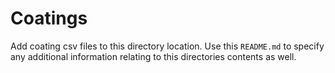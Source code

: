 # Coatings
Add coating csv files to this directory location. Use this `README.md` to specify any additional information relating to this directories contents as well.